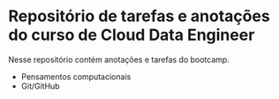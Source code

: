 # Repositório de tarefas e anotações do curso de Cloud Data Engineer

Nesse repositório contém anotações e tarefas do bootcamp.

- Pensamentos computacionais
- Git/GitHub



